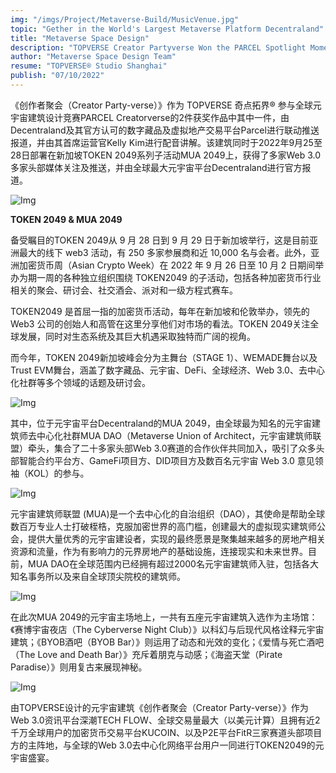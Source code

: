 ```yaml
---
img: "/imgs/Project/Metaverse-Build/MusicVenue.jpg"
topic: "Gether in the World's Largest Metaverse Platform Decentraland"
title: "Metaverse Space Design"
description: "TOPVERSE Creator Partyverse Won the PARCEL Spotlight Moment"
author: "Metaverse Space Design Team"
resume: "TOPVERSE® Studio Shanghai"
publish: "07/10/2022"
---
```

《创作者聚会（Creator Party-verse）》作为 TOPVERSE 奇点拓界® 参与全球元宇宙建筑设计竞赛PARCEL Creatorverse的2件获奖作品中其中一件，由Decentraland及其官方认可的数字藏品及虚拟地产交易平台Parcel进行联动推送报道，并由其首席运营官Kelly Kim进行配音讲解。该建筑同时于2022年9月25至28日部署在新加坡TOKEN 2049系列子活动MUA 2049上，获得了多家Web 3.0多家头部媒体关注及推送，并由全球最大元宇宙平台Decentraland进行官方报道。  
  
  ![Img](/imgs/News/PARCELCreatorverse/AwardImage.jpg)

  **TOKEN 2049 & MUA 2049**  

  备受瞩目的TOKEN 2049从 9 月 28 日到 9 月 29 日于新加坡举行，这是目前亚洲最大的线下 web3 活动，有 250 多家参展商和近 10,000 名与会者。此外，亚洲加密货币周（Asian Crypto Week）在 2022 年 9 月 26 日至 10 月 2 日期间举办为期一周的各种独立组织围绕 TOKEN2049 的子活动，包括各种加密货币行业相关的聚会、研讨会、社交酒会、派对和一级方程式赛车。  
  
  TOKEN2049 是首屈一指的加密货币活动，每年在新加坡和伦敦举办，领先的 Web3 公司的创始人和高管在这里分享他们对市场的看法。TOKEN 2049关注全球发展，同时对生态系统及其巨大机遇采取独特而广阔的视角。  
  
  而今年，TOKEN 2049新加坡峰会分为主舞台（STAGE 1）、WEMADE舞台以及Trust EVM舞台，涵盖了数字藏品、元宇宙、DeFi、全球经济、Web 3.0、去中心化社群等多个领域的话题及研讨会。  

   ![Img](/imgs/News/PARCELCreatorverse/20221003225946.jpg)

  其中，位于元宇宙平台Decentraland的MUA 2049，由全球最为知名的元宇宙建筑师去中心化社群MUA DAO（Metaverse Union of Architect，元宇宙建筑师联盟）牵头，集合了二十多家头部Web 3.0赛道的合作伙伴共同加入，吸引了众多头部智能合约平台方、GameFi项目方、DID项目方及数百名元宇宙 Web 3.0 意见领袖（KOL）的参与。  

  ![Img](/imgs/News/PARCELCreatorverse/20221003230015.jpg)

  元宇宙建筑师联盟 (MUA)是一个去中心化的自治组织（DAO），其使命是帮助全球数百万专业人士打破桎梏，克服加密世界的高门槛，创建最大的虚拟现实建筑师公会，提供大量优秀的元宇宙建设者，实现的最终愿景是聚集越来越多的房地产相关资源和流量，作为有影响力的元界房地产的基础设施，连接现实和未来世界。目前，MUA DAO在全球范围内已经拥有超过2000名元宇宙建筑师入驻，包括各大知名事务所以及来自全球顶尖院校的建筑师。  

   ![Img](/imgs/News/PARCELCreatorverse/20221003230309.jpg)

  在此次MUA 2049的元宇宙主场地上，一共有五座元宇宙建筑入选作为主场馆：《赛博宇宙夜店（The Cyberverse Night Club）》以科幻与后现代风格诠释元宇宙建筑；《BYOB酒吧（BYOB Bar）》则运用了动态和光效的变化；《爱情与死亡酒吧（The Love and Death Bar）》充斥着朋克与动感；《海盗天堂（Pirate Paradise）》则用复古来展现神秘。  

  ![Img](/imgs/News/PARCELCreatorverse/20221003230258.jpg)

  由TOPVERSE设计的元宇宙建筑《创作者聚会（Creator Party-verse）》作为Web 3.0资讯平台深潮TECH FLOW、全球交易量最大（以美元计算）且拥有近2千万全球用户的加密货币交易平台KUCOIN、以及P2E平台FitR三家赛道头部项目方的主阵地，与全球的Web 3.0去中心化网络平台用户一同进行TOKEN2049的元宇宙盛宴。


 